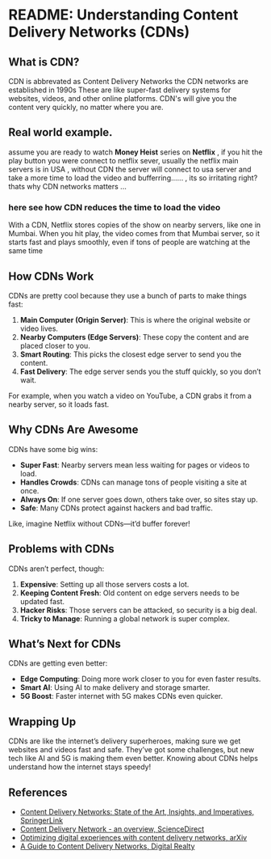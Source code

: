 # README: Understanding Content Delivery Networks (CDNs)

## What is CDN?
CDN is abbrevated as Content Delivery Networks
the CDN networks are established in 1990s 
These are like super-fast delivery systems for websites, videos, and other online platforms. CDN's will give you the content very quickly, no matter where you are. 
## Real world example.
assume you are ready to watch **Money Heist** series on **Netflix** , if you hit the play button you were connect to netflix sever, usually  the netflix main servers is in USA , without CDN the server will connect to usa server and take a more time to load the video and bufferring...... , its so irritating right?
thats why CDN networks matters ...

### here see how CDN reduces the time to load the video

 With a CDN, Netflix stores copies of the show on nearby servers, like one in Mumbai. When you hit play, the video comes from that Mumbai server, so it starts fast and plays smoothly, even if tons of people are watching at the same time   

## How CDNs Work
CDNs are pretty cool because they use a bunch of parts to make things fast:

1. **Main Computer (Origin Server)**: This is where the original website or video lives.
2. **Nearby Computers (Edge Servers)**: These copy the content and are placed closer to you.
3. **Smart Routing**: This picks the closest edge server to send you the content.
4. **Fast Delivery**: The edge server sends you the stuff quickly, so you don’t wait.

For example, when you watch a video on YouTube, a CDN grabs it from a nearby server, so it loads fast.

## Why CDNs Are Awesome
CDNs have some big wins:

* **Super Fast**: Nearby servers mean less waiting for pages or videos to load.
* **Handles Crowds**: CDNs can manage tons of people visiting a site at once.
* **Always On**: If one server goes down, others take over, so sites stay up.
* **Safe**: Many CDNs protect against hackers and bad traffic.

Like, imagine Netflix without CDNs—it’d buffer forever!

## Problems with CDNs
CDNs aren’t perfect, though:

1. **Expensive**: Setting up all those servers costs a lot.
2. **Keeping Content Fresh**: Old content on edge servers needs to be updated fast.
3. **Hacker Risks**: Those servers can be attacked, so security is a big deal.
4. **Tricky to Manage**: Running a global network is super complex.

## What’s Next for CDNs
CDNs are getting even better:

* **Edge Computing**: Doing more work closer to you for even faster results.
* **Smart AI**: Using AI to make delivery and storage smarter.
* **5G Boost**: Faster internet with 5G makes CDNs even quicker.

## Wrapping Up
CDNs are like the internet’s delivery superheroes, making sure we get websites and videos fast and safe. They’ve got some challenges, but new tech like AI and 5G is making them even better. Knowing about CDNs helps understand how the internet stays speedy!

## References
* [Content Delivery Networks: State of the Art, Insights, and Imperatives, SpringerLink](https://link.springer.com/chapter/10.1007/978-3-540-77887-5_1)
* [Content Delivery Network - an overview, ScienceDirect](https://www.sciencedirect.com/topics/computer-science/content-delivery-network)
* [Optimizing digital experiences with content delivery networks, arXiv](https://arxiv.org/abs/2501.06428)
* [A Guide to Content Delivery Networks, Digital Realty](https://www.digitalrealty.asia/resources/articles/a-guide-to-content-delivery-networks)